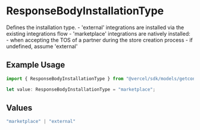 # ResponseBodyInstallationType

Defines the installation type. - 'external' integrations are installed via the existing integrations flow - 'marketplace' integrations are natively installed: - when accepting the TOS of a partner during the store creation process - if undefined, assume 'external'

## Example Usage

```typescript
import { ResponseBodyInstallationType } from "@vercel/sdk/models/getconfigurationsop.js";

let value: ResponseBodyInstallationType = "marketplace";
```

## Values

```typescript
"marketplace" | "external"
```